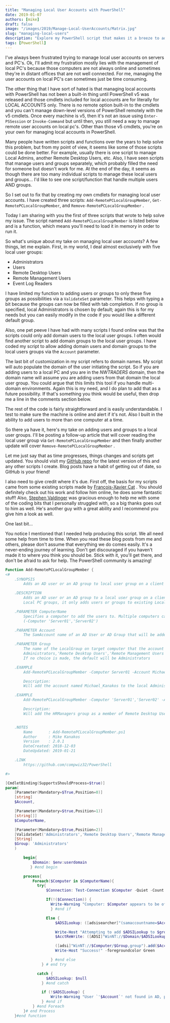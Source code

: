 ```yaml
---
title: "Managing Local User Accounts with PowerShell"
date: 2019-01-07
authors: [mike]
draft: false
image: "/images/2019/Manage-Local-UserAccounts/Matrix.jpg"
slug: "managing-local-users"
description: "Explore my PowerShell script that makes it a breeze to add domain accounts to local user groups."
tags: [PowerShell]
---
```


I've always been frustrated trying to manage local user accounts on servers and PC's. Ok, I'll admit my frustration mostly lies with the management of local PC's because those computers are not always online and sometimes they're in distant offices that are not well connected. For me, managing the user accounts on local PC's can sometimes just be time consuming.

The other thing that I have sort of hated is that managing local accounts with PowerShell has not been a built-in thing until PowerShell v5 was released and those cmdlets included for local accounts are for literally for LOCAL ACCOUNTS only. There is no remote option built-in to the cmdlets and you can't manage down-level versions of PowerShell remotely with the v5 cmdlets. Once every machine is v5, then it's not an issue using `Enter-PSSession` or `Invoke-Command` but until then, you still need a way to manage remote user accounts on local pc's. Other than those v5 cmdlets, you're on your own for managing local accounts in PowerShell.

Many people have written scripts and functions over the years to help solve this problem, but from my point of view, it seems like some of those scripts could be done better. For example, usually there is one script to manage Local Admins, another Remote Desktop Users, etc. Also, I have seen scripts that manage users and groups separately, which probably filled the need for someone but doesn't work for me. At the end of the day, it seems as though there are too many individual scripts to manage these local users and groups... I'd like to see one script/function that handle multiple users AND groups.

So I set out to fix that by creating my own cmdlets for managing local user accounts. I have created three scripts:  `Add-RemotePCLocalGroupMember`, `Get-RemotePCLocalGroupMember`, and `Remove-RemotePCLocalGroupMember` .

Today I am sharing with you the first of three scripts that wrote to help solve my issue. The script named `Add-RemotePCLocalGroupMember` is listed below and is a function, which means you'll need to load it in memory in order to run it.

So what's unique about my take on managing local user accounts? A few things, let me explain. First, in my world, I deal almost exclusively with five local user groups:

- Administrators
- Users
- Remote Desktop Users
- Remote Management Users
- Event Log Readers

I have limited my function to adding users or groups to only these five groups as possibilities via a `ValidateSet` parameter. This helps with typing a bit because the groups can now be filled with tab completion. If no group is specified, local Administrators is chosen by default; again this is for my needs but you can easily modify in the code if you would like a different default group.

Also, one pet peeve I have had with many scripts I found online was that the scripts could only add domain users to the local user groups. I often would find another script to add domain groups to the local user groups. I have coded my script to allow adding domain users and domain groups to the local users groups via the `Account` parameter.

The last bit of customization in my script refers to domain names. My script will auto populate the domain of the user initiating the script. So if you are adding users to a local PC and you are in the *NWTRADERS* domain, then the domain name will assume you are adding users from that domain the local user group. You could argue that this limits this tool if you handle multi-domain environments. Again this is my need, and I do plan to add that as a future possibility. If that's something you think would be useful, then drop me a line in the comments section below.

The rest of the code is fairly straightforward and is easily understandable. I test to make sure the machine is online and alert if it's not. Also I built in the ability to add users to more than one computer at a time.

So there ya have it, here's my take on adding users and groups to a local user groups. I'll be posting a follow-up article that will cover reading the local user group via `Get-RemotePCLocalGroupMember` and then finally another update will cover `Remove-RemotePCLocalGroupMember` .

Let me just say that as time progresses, things changes and scripts get updated. You should visit my [GitHub repo](https://github.com/compwiz32) for the latest version of this and any other scripts I create. Blog posts have a habit of getting out of date, so GitHub is your friend!

I also need to give credit where it's due. First off, the basis for my scripts came from some existing scripts made by [François-Xavier Cat](https://twitter.com/LazyWinAdm) . You should definitely check out his work and follow him online, he does some fantastic stuff! Also, [Stephen Valdinger](https://twitter.com/steviecoaster) was gracious enough to help me with some of the coding bits that I personally struggled with, so a big thanks goes out to him as well. He's another guy with a great ability and I recommend you give  him a look as well.

One last bit...

You notice I mentioned that I needed help producing this script. We all need some help from time to time. When you read these blog posts from me and others, please don't assume that everything we do comes easily. It's a never-ending journey of learning. Don't get discouraged if you haven't made it to where you think you should be. Stick with it, you'll get there, and don't be afraid to ask for help. The PowerShell community is amazing!

```PowerShell
Function Add-RemotePCLocalGroupMember {
<#
    .SYNOPSIS
        Adds an AD user or an AD group to local user group on a client PC or server.

    .DESCRIPTION
        Adds an AD user or an AD group to a local user group on a client PC or server. This cmdlet does not create new
        Local PC groups, it only adds users or groups to existing Local PC groups already created.

    .PARAMETER ComputerName
        Specifies a computer to add the users to. Multiple computers can be specificed with commas and single quotes
        (-Computer 'Server01','Server02')

    .PARAMETER Account
        The SamAccount name of an AD User or AD Group that will be added to a local group on the local PC.

    .PARAMETER Group
        The name of the LocalGroup on target computer that the account will be added to. Valid choices are
        Administrators,'Remote Desktop Users','Remote Management Users', 'Users' and 'Event Log Readers'.
        If no choice is made, the default will be Administrators

    .EXAMPLE
        Add-RemotePCLocalGroupMember -Computer Server01 -Account Michael_Kanakos -Group Administrators

        Description:
        Will add the account named Michael_Kanakos to the local Administrators group on the computer named Server01

    .EXAMPLE
        Add-RemotePCLocalGroupMember -Computer 'Server01','Server02' -Account HRManagers -Group 'Remote Desktop Users'

        Description:
        Will add the HRManagers group as a member of Remote Desktop Users group on computers named Server01 and Server02


    .NOTES
        Name       : Add-RemotePCLocalGroupMember.ps1
        Author     : Mike Kanakos
        Version    : 2.0.1
        DateCreated: 2018-12-03
        DateUpdated: 2019-01-21

    .LINK
        https://github.com/compwiz32/PowerShell

#>

[CmdletBinding(SupportsShouldProcess=$true)]
param(
    [Parameter(Mandatory=$True,Position=0)]
    [string]
    $Account,

    [Parameter(Mandatory=$true,Position=1)]
    [string[]]
    $ComputerName,

    [Parameter(Mandatory=$true,Position=2)]
    [ValidateSet('Administrators','Remote Desktop Users','Remote Management Users', 'Users', 'Event Log Readers')]
    [String]
    $Group: 'Administrators'
    )

        begin{
            $Domain: $env:userdomain
           } #end begin

        process{
            Foreach($Computer in $ComputerName){
              try{
                  $Connection: Test-Connection $Computer -Quiet -Count 4

                  If(!($Connection)) {
                    Write-Warning "Computer: $Computer appears to be offline!"
                    } #end if

                  Else {
                      $ADSILookup: ([adsisearcher]"(samaccountname=$Account)").findone().properties['samaccountname']

                      Write-Host "Attempting to add $ADSILookup to $group on $computer"
                      $AcctReWrite: ([ADSI]"WinNT://$Domain/$ADSILookup").path

                      ([adsi]"WinNT://$Computer/$Group,group").add($AcctReWrite)
                      Write-Host "Success!" -foregroundcolor Green

                    } #end else
                } # end try

              catch {
                  $ADSILookup: $null
                } #end catch

                if (!$ADSILookup) {
                    Write-Warning "User `'$Account`' not found in AD, please input correct SAM Account"
                } #end if
            } #end Foreach
        }# end Process
    }#end function
```
